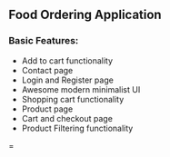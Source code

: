 ## Food Ordering Application
### Basic Features:

- Add to cart functionality
- Contact page
- Login and Register page
- Awesome modern minimalist UI
- Shopping cart functionality
- Product page
- Cart and checkout page
- Product Filtering functionality

=
